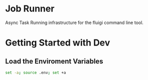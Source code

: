 # Job Runner

Async Task Running infrastructure for the fluigi command line tool.



# Getting Started with Dev


## Load the Enviroment Variables

```bash
set -a; source .env; set +a
```